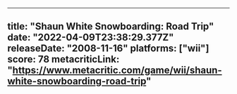 
---
title: "Shaun White Snowboarding: Road Trip"
date: "2022-04-09T23:38:29.377Z"
releaseDate: "2008-11-16"
platforms: ["wii"]
score: 78
metacriticLink: "https://www.metacritic.com/game/wii/shaun-white-snowboarding-road-trip"
---
